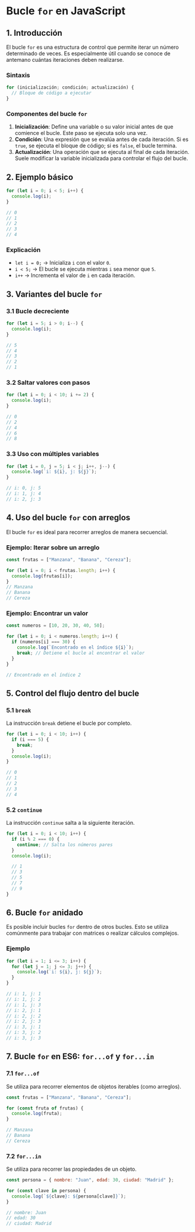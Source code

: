 # Bucle `for` en JavaScript

## 1. **Introducción**

El bucle `for` es una estructura de control que permite iterar un número determinado de veces. Es especialmente útil cuando se conoce de antemano cuántas iteraciones deben realizarse.

### Sintaxis

```javascript
for (inicialización; condición; actualización) {
  // Bloque de código a ejecutar
}
```

### Componentes del bucle `for`

1. **Inicialización**: Define una variable o su valor inicial antes de que comience el bucle. Este paso se ejecuta solo una vez.
2. **Condición**: Una expresión que se evalúa antes de cada iteración. Si es `true`, se ejecuta el bloque de código; si es `false`, el bucle termina.
3. **Actualización**: Una operación que se ejecuta al final de cada iteración. Suele modificar la variable inicializada para controlar el flujo del bucle.

## 2. **Ejemplo básico**

```javascript
for (let i = 0; i < 5; i++) {
  console.log(i);
}

// 0
// 1
// 2
// 3
// 4
```

### Explicación

- `let i = 0;` → Inicializa `i` con el valor `0`.
- `i < 5;` → El bucle se ejecuta mientras `i` sea menor que `5`.
- `i++` → Incrementa el valor de `i` en cada iteración.

## 3. **Variantes del bucle `for`**

### 3.1 **Bucle decreciente**

```javascript
for (let i = 5; i > 0; i--) {
  console.log(i);
}

// 5
// 4
// 3
// 2
// 1
```

### 3.2 **Saltar valores con pasos**

```javascript
for (let i = 0; i < 10; i += 2) {
  console.log(i);
}

// 0
// 2
// 4
// 6
// 8
```

### 3.3 **Uso con múltiples variables**

```javascript
for (let i = 0, j = 5; i < j; i++, j--) {
  console.log(`i: ${i}, j: ${j}`);
}

// i: 0, j: 5
// i: 1, j: 4
// i: 2, j: 3
```

## 4. **Uso del bucle `for` con arreglos**

El bucle `for` es ideal para recorrer arreglos de manera secuencial.

### Ejemplo: Iterar sobre un arreglo

```javascript
const frutas = ["Manzana", "Banana", "Cereza"];

for (let i = 0; i < frutas.length; i++) {
  console.log(frutas[i]);
}
// Manzana
// Banana
// Cereza
```

### Ejemplo: Encontrar un valor

```javascript
const numeros = [10, 20, 30, 40, 50];

for (let i = 0; i < numeros.length; i++) {
  if (numeros[i] === 30) {
    console.log(`Encontrado en el índice ${i}`);
    break; // Detiene el bucle al encontrar el valor
  }
}

// Encontrado en el índice 2
```

## 5. **Control del flujo dentro del bucle**

### 5.1 `break`

La instrucción `break` detiene el bucle por completo.

```javascript
for (let i = 0; i < 10; i++) {
  if (i === 5) {
    break;
  }
  console.log(i);
}

// 0
// 1
// 2
// 3
// 4
```

### 5.2 `continue`

La instrucción `continue` salta a la siguiente iteración.

```javascript
for (let i = 0; i < 10; i++) {
  if (i % 2 === 0) {
    continue; // Salta los números pares
  }
  console.log(i);

  // 1
  // 3
  // 5
  // 7
  // 9
}
```

## 6. **Bucle `for` anidado**

Es posible incluir bucles `for` dentro de otros bucles. Esto se utiliza comúnmente para trabajar con matrices o realizar cálculos complejos.

### Ejemplo

```javascript
for (let i = 1; i <= 3; i++) {
  for (let j = 1; j <= 3; j++) {
    console.log(`i: ${i}, j: ${j}`);
  }
}

// i: 1, j: 1
// i: 1, j: 2
// i: 1, j: 3
// i: 2, j: 1
// i: 2, j: 2
// i: 2, j: 3
// i: 3, j: 1
// i: 3, j: 2
// i: 3, j: 3
```

## 7. **Bucle `for` en ES6: `for...of` y `for...in`**

### 7.1 `for...of`

Se utiliza para recorrer elementos de objetos iterables (como arreglos).

```javascript
const frutas = ["Manzana", "Banana", "Cereza"];

for (const fruta of frutas) {
  console.log(fruta);
}

// Manzana
// Banana
// Cereza
```

### 7.2 `for...in`

Se utiliza para recorrer las propiedades de un objeto.

```javascript
const persona = { nombre: "Juan", edad: 30, ciudad: "Madrid" };

for (const clave in persona) {
  console.log(`${clave}: ${persona[clave]}`);
}

// nombre: Juan
// edad: 30
// ciudad: Madrid
```
